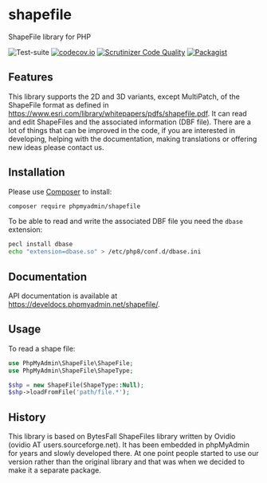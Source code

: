 # shapefile
ShapeFile library for PHP

![Test-suite](https://github.com/phpmyadmin/shapefile/workflows/Run%20tests/badge.svg?branch=master)
[![codecov.io](https://codecov.io/github/phpmyadmin/shapefile/coverage.svg?branch=master)](https://codecov.io/github/phpmyadmin/shapefile?branch=master)
[![Scrutinizer Code Quality](https://scrutinizer-ci.com/g/phpmyadmin/shapefile/badges/quality-score.png?b=master)](https://scrutinizer-ci.com/g/phpmyadmin/shapefile/?branch=master)
[![Packagist](https://img.shields.io/packagist/dt/phpmyadmin/shapefile.svg)](https://packagist.org/packages/phpmyadmin/shapefile)

## Features

This library supports the 2D and 3D variants, except MultiPatch, of the ShapeFile format as
defined in https://www.esri.com/library/whitepapers/pdfs/shapefile.pdf. It can read and edit ShapeFiles and the associated
information (DBF file). There are a lot of things that can be improved in the
code, if you are interested in developing, helping with the documentation,
making translations or offering new ideas please contact us.

## Installation

Please use [Composer][1] to install:

```sh
composer require phpmyadmin/shapefile
```

To be able to read and write the associated DBF file you need the ``dbase``
extension:

```sh
pecl install dbase
echo "extension=dbase.so" > /etc/php8/conf.d/dbase.ini
```

## Documentation

API documentation is available at
<https://develdocs.phpmyadmin.net/shapefile/>.

## Usage

To read a shape file:

```php
use PhpMyAdmin\ShapeFile\ShapeFile;
use PhpMyAdmin\ShapeFile\ShapeType;

$shp = new ShapeFile(ShapeType::Null);
$shp->loadFromFile('path/file.*');
```

## History

This library is based on BytesFall ShapeFiles library written by Ovidio (ovidio
AT users.sourceforge.net). It has been embedded in phpMyAdmin for
years and slowly developed there. At one point people started to use our
version rather than the original library and that was when we decided to
make it a separate package.

[1]:https://getcomposer.org/
